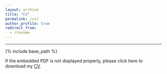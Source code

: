 ```yaml
---
layout: archive
title: "CV"
permalink: /cv/
author_profile: true
redirect_from:
  - /resume
---
```


****

{% include base_path %}

If the embedded PDF is not displayed properly, please click here to download my [CV](https://jingyanguo.com/files/Jingyan_Guo_CV_Feb_5_2024.pdf).

<center>
  <object data=
"https://jingyanguo.com/files/Jingyan_Guo_CV_Feb_5_2024.pdf#navpanes=0" width="700" height="600">
  </object>
</center>